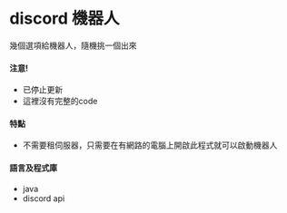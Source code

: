discord 機器人
===================
幾個選項給機器人，隨機挑一個出來

#### 注意!
* 已停止更新
* 這裡沒有完整的code

#### 特點
* 不需要租伺服器，只需要在有網路的電腦上開啟此程式就可以啟動機器人 

#### 語言及程式庫
* java
* discord api
